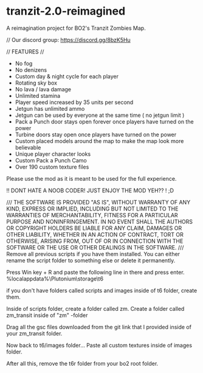 # tranzit-2.0-reimagined
A reimagination project for BO2's Tranzit Zombies Map.

// Our discord group: https://discord.gg/8bzK5Hu

// FEATURES //

- No fog
- No denizens
- Custom day & night cycle for each player
- Rotating sky box
- No lava / lava damage
- Unlimited stamina
- Player speed increased by 35 units per second
- Jetgun has unlimited ammo
- Jetgun can be used by everyone at the same time ( no jetgun limit )
- Pack a Punch door stays open forever once players have turned on the power
- Turbine doors stay open once players have turned on the power
- Custom placed models around the map to make the map look more believable 
- Unique player character looks
- Custom Pack a Punch Camo
- Over 190 custom texture files

Please use the mod as it is meant to be used for the full experience.

!! DONT HATE A NOOB CODER! JUST ENJOY THE MOD YEH?? ! ;D

///
THE SOFTWARE IS PROVIDED "AS IS", WITHOUT WARRANTY OF ANY KIND, EXPRESS OR IMPLIED, INCLUDING BUT NOT LIMITED TO THE WARRANTIES OF MERCHANTABILITY, FITNESS FOR A PARTICULAR PURPOSE AND NONINFRINGEMENT. IN NO EVENT SHALL THE AUTHORS OR COPYRIGHT HOLDERS BE LIABLE FOR ANY CLAIM, DAMAGES OR OTHER LIABILITY, WHETHER IN AN ACTION OF CONTRACT, TORT OR OTHERWISE, ARISING FROM, OUT OF OR IN CONNECTION WITH THE SOFTWARE OR THE USE OR OTHER DEALINGS IN THE SOFTWARE.
///
Remove all previous scripts if you have them installed.
You can either rename the script folder to something else or delete it permanently.

Press Win key + R and paste the following line in there and press enter.
%localappdata%\Plutonium\storage\t6

if you don't have folders called scripts and images  inside of t6 folder, create them.

Inside of scripts folder, create a folder called zm. Create a folder called zm_transit inside of "zm" -folder

Drag all the gsc files downloaded from the git link that I provided inside of your zm_transit folder.

Now back to t6/images folder... 
  Paste all custom textures inside of images folder.

After all this, remove the t6r folder from your bo2 root folder.
